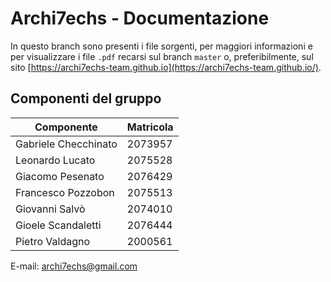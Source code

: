 # Archi7echs - Documentazione

In questo branch sono presenti i file sorgenti, per maggiori informazioni e per visualizzare i file `.pdf` recarsi sul branch `master` o, preferibilmente, sul sito [https://archi7echs-team.github.io](https://archi7echs-team.github.io/).

## Componenti del gruppo

| Componente  | Matricola |
| ------------- |-------------|
| Gabriele Checchinato  | 2073957|
| Leonardo Lucato      | 2075528|
| Giacomo Pesenato      | 2076429|
| Francesco Pozzobon   |2075513 |
| Giovanni Salvò   |2074010 |
| Gioele Scandaletti   |2076444 |
| Pietro Valdagno   |2000561 |

E-mail: [archi7echs@gmail.com](mailto:archi7echs@gmail.com)

